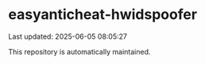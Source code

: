 # easyanticheat-hwidspoofer

Last updated: 2025-06-05 08:05:27

This repository is automatically maintained.
